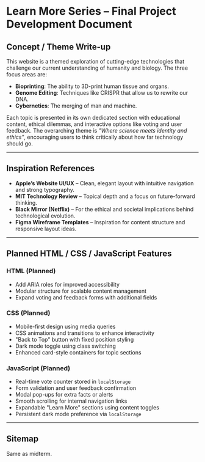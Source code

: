 # Learn More Series – Final Project Development Document

## Concept / Theme Write-up

This website is a themed exploration of cutting-edge technologies that challenge our current understanding of humanity and biology. The three focus areas are:

- **Bioprinting**: The ability to 3D-print human tissue and organs.
- **Genome Editing**: Techniques like CRISPR that allow us to rewrite our DNA.
- **Cybernetics**: The merging of man and machine.

Each topic is presented in its own dedicated section with educational content, ethical dilemmas, and interactive options like voting and user feedback. The overarching theme is *"Where science meets identity and ethics"*, encouraging users to think critically about how far technology should go.

---

## Inspiration References

- **Apple’s Website UI/UX** – Clean, elegant layout with intuitive navigation and strong typography.
- **MIT Technology Review** – Topical depth and a focus on future-forward thinking.
- **Black Mirror (Netflix)** – For the ethical and societal implications behind technological evolution.
- **Figma Wireframe Templates** – Inspiration for content structure and responsive layout ideas.

---

## Planned HTML / CSS / JavaScript Features

### HTML (Planned)
- Add ARIA roles for improved accessibility
- Modular structure for scalable content management
- Expand voting and feedback forms with additional fields

### CSS (Planned)
- Mobile-first design using media queries
- CSS animations and transitions to enhance interactivity
- "Back to Top" button with fixed position styling
- Dark mode toggle using class switching
- Enhanced card-style containers for topic sections

### JavaScript (Planned)
- Real-time vote counter stored in `localStorage`
- Form validation and user feedback confirmation
- Modal pop-ups for extra facts or alerts
- Smooth scrolling for internal navigation links
- Expandable "Learn More" sections using content toggles
- Persistent dark mode preference via `localStorage`

---

## Sitemap

Same as midterm.
